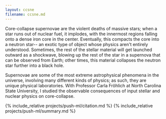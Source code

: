```yaml
---
layout: ccsne
filename: ccsne.md
---
```


Core-collapse supernovae are the violent deaths of massive stars; when a star runs out of nuclear fuel, it implodes, with the innermost regions falling onto a dense iron core in the center. Eventually, this compacts the core into a neutron star-- an exotic type of object whose physics aren't entirely understood. Sometimes, the rest of the stellar material will get launched outward as a shockwave, blowing up the rest of the star in a supernova that can be observed from Earth; other times, this material collapses the neutron star further into a black hole. 

Supernovae are some of the most extreme astrophysical phenomena in the universe, involving many different kinds of physics; as such, they are unique physical laboratories. With Professor Carla Fröhlich at North Carolina State University, I studied the observable consequences of input stellar and nuclear physics on core-collapse. 

{% include_relative projects/push-ml/citation.md %}
{% include_relative projects/push-ml/summary.md %}
